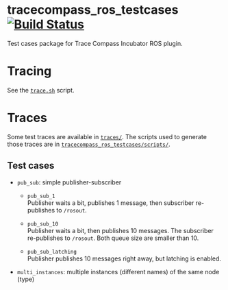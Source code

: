 # tracecompass_ros_testcases [![Build Status](https://travis-ci.org/christophebedard/tracecompass_ros_testcases.svg?branch=master)](https://travis-ci.org/christophebedard/tracecompass_ros_testcases)

Test cases package for Trace Compass Incubator ROS plugin.

# Tracing

See the [`trace.sh`](./tracecompass_ros_testcases/scripts/trace.sh) script.

# Traces

Some test traces are available in [`traces/`](./traces/). The scripts used to generate those traces are in [`tracecompass_ros_testcases/scripts/`](./tracecompass_ros_testcases/scripts/).

## Test cases

* `pub_sub`: simple publisher-subscriber

  * `pub_sub_1`  
    Publisher waits a bit, publishes 1 message, then subscriber re-publishes to `/rosout`.

  * `pub_sub_10`  
    Publisher waits a bit, then publishes 10 messages. The subscriber re-publishes to `/rosout`. Both queue size are smaller than 10.

  * `pub_sub_latching`  
    Publisher publishes 10 messages right away, but latching is enabled.

* `multi_instances`: multiple instances (different names) of the same node (type)
